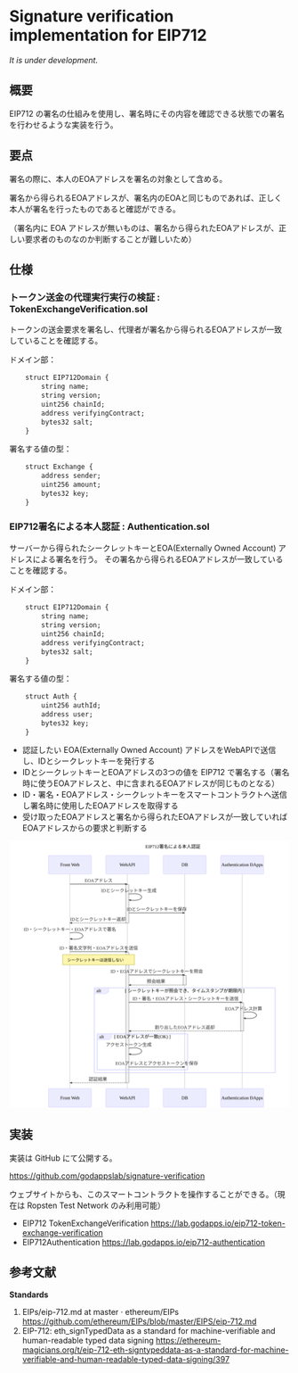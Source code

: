 # Signature verification implementation for EIP712

*It is under development.*

## 概要

EIP712 の署名の仕組みを使用し、署名時にその内容を確認できる状態での署名を行わせるような実装を行う。

## 要点

署名の際に、本人のEOAアドレスを署名の対象として含める。

署名から得られるEOAアドレスが、署名内のEOAと同じものであれば、正しく本人が署名を行ったものであると確認ができる。

（署名内に EOA アドレスが無いものは、署名から得られたEOAアドレスが、正しい要求者のものなのか判断することが難しいため）

## 仕様

### トークン送金の代理実行実行の検証 : TokenExchangeVerification.sol

トークンの送金要求を署名し、代理者が署名から得られるEOAアドレスが一致していることを確認する。

ドメイン部：

```
    struct EIP712Domain {
        string name;
        string version;
        uint256 chainId;
        address verifyingContract;
        bytes32 salt;
    }
```

署名する値の型：

```solidity
    struct Exchange {
        address sender;
        uint256 amount;
        bytes32 key;
    }
```


### EIP712署名による本人認証 : Authentication.sol

サーバーから得られたシークレットキーとEOA(Externally Owned Account) アドレスによる署名を行う。
その署名から得られるEOAアドレスが一致していることを確認する。

ドメイン部：

```
    struct EIP712Domain {
        string name;
        string version;
        uint256 chainId;
        address verifyingContract;
        bytes32 salt;
    }
```

署名する値の型：

```solidity
    struct Auth {
        uint256 authId;
        address user;
        bytes32 key;
    }
```

- 認証したい EOA(Externally Owned Account) アドレスをWebAPIで送信し、IDとシークレットキーを発行する
- IDとシークレットキーとEOAアドレスの3つの値を EIP712 で署名する（署名時に使うEOAアドレスと、中に含まれるEOAアドレスが同じものとなる）
- ID・署名・EOAアドレス・シークレットキーをスマートコントラクトへ送信し署名時に使用したEOAアドレスを取得する
- 受け取ったEOAアドレスと署名から得られたEOAアドレスが一致していればEOAアドレスからの要求と判断する

![EIP712署名による本人認証](./docs/sequence-diagram/authentication-by-EIP712-signature.svg)

## 実装

実装は GitHub にて公開する。

https://github.com/godappslab/signature-verification

ウェブサイトからも、このスマートコントラクトを操作することができる。（現在は Ropsten Test Network のみ利用可能）

- EIP712 TokenExchangeVerification https://lab.godapps.io/eip712-token-exchange-verification
- EIP712Authentication https://lab.godapps.io/eip712-authentication

## 参考文献

**Standards**

1.  EIPs/eip-712.md at master · ethereum/EIPs https://github.com/ethereum/EIPs/blob/master/EIPS/eip-712.md
2.  EIP-712: eth_signTypedData as a standard for machine-verifiable and human-readable typed data signing
https://ethereum-magicians.org/t/eip-712-eth-signtypeddata-as-a-standard-for-machine-verifiable-and-human-readable-typed-data-signing/397
